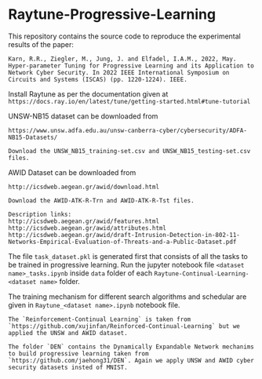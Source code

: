# Raytune-Progressive-Learning

This repository contains the source code to reproduce the experimental results of the paper:

`Karn, R.R., Ziegler, M., Jung, J. and Elfadel, I.A.M., 2022, May. Hyper-parameter Tuning for Progressive Learning and its Application to Network Cyber Security. In 2022 IEEE International Symposium on Circuits and Systems (ISCAS) (pp. 1220-1224). IEEE.`

Install Raytune as per the documentation given at `https://docs.ray.io/en/latest/tune/getting-started.html#tune-tutorial`

UNSW-NB15 dataset can be downloaded from

    https://www.unsw.adfa.edu.au/unsw-canberra-cyber/cybersecurity/ADFA-NB15-Datasets/

    Download the UNSW_NB15_training-set.csv and UNSW_NB15_testing-set.csv files.
    
AWID Dataset can be downloaded from 

    http://icsdweb.aegean.gr/awid/download.html 
    
    Download the AWID-ATK-R-Trn and AWID-ATK-R-Tst files. 
    
    Description links:     
    http://icsdweb.aegean.gr/awid/features.html 
    http://icsdweb.aegean.gr/awid/attributes.html
    http://icsdweb.aegean.gr/awid/draft-Intrusion-Detection-in-802-11-Networks-Empirical-Evaluation-of-Threats-and-a-Public-Dataset.pdf

The file `task_dataset.pkl` is generated first that consists of all the tasks to be trained in progressive learning. Run the jupyter notebook file `<dataset name>_tasks.ipynb` inside `data` folder of each `Raytune-Continual-Learning-<dataset name>` folder. 

The training mechanism for different search algorithms and schedular are given in `Raytune_<dataset name>.ipynb` notebook file.

    The `Reinforcement-Continual Learning` is taken from `https://github.com/xujinfan/Reinforced-Continual-Learning` but we applied the UNSW and AWID dataset.

    The folder `DEN` contains the Dynamically Expandable Network mechanims to build progressive learning taken from `https://github.com/jaehong31/DEN`. Again we apply UNSW and AWID cyber security datasets insted of MNIST. 


